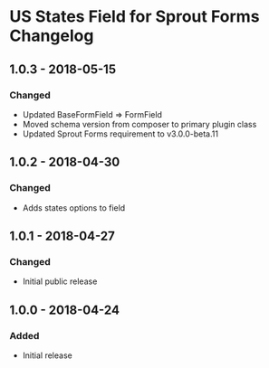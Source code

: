 # US States Field for Sprout Forms Changelog

## 1.0.3 - 2018-05-15

### Changed
- Updated BaseFormField => FormField
- Moved schema version from composer to primary plugin class
- Updated Sprout Forms requirement to v3.0.0-beta.11

## 1.0.2 - 2018-04-30

### Changed
- Adds states options to field

## 1.0.1 - 2018-04-27

### Changed
- Initial public release

## 1.0.0 - 2018-04-24

### Added
- Initial release
